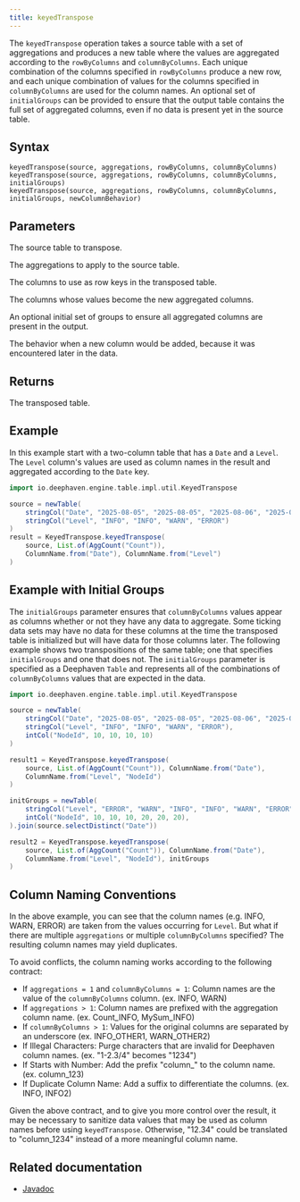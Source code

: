 ```yaml
---
title: keyedTranspose
---
```


The `keyedTranspose` operation takes a source table with a set of aggregations and produces a new table where the values are aggregated according to the `rowByColumns` and `columnByColumns`. Each unique combination of the columns specified in `rowByColumns` produce a new row, and each unique combination of values for the columns specified in `columnByColumns` are used for the column names. An optional set of `initialGroups` can be provided to ensure that the output table contains the full set of aggregated columns, even if no data is present yet in the source table.

## Syntax

```
keyedTranspose(source, aggregations, rowByColumns, columnByColumns)
keyedTranspose(source, aggregations, rowByColumns, columnByColumns, initialGroups)
keyedTranspose(source, aggregations, rowByColumns, columnByColumns, initialGroups, newColumnBehavior)
```

## Parameters

<ParamTable>
<Param name="source" type="Table">

The source table to transpose.

</Param>
<Param name="aggregations" type="Collection<? extends Aggregation>">

The aggregations to apply to the source table.

</Param>
<Param name="rowByColumns" type="Collection<? extends ColumnName>">

The columns to use as row keys in the transposed table.

</Param>
<Param name="columnByColumns" type="Collection<? extends ColumnName>">

The columns whose values become the new aggregated columns.

</Param>
<Param name="initialGroups" type="Table">

An optional initial set of groups to ensure all aggregated columns are present in the output.

</Param>
<Param name="newColumnBehavior" type="NewColumnBehavior">

The behavior when a new column would be added, because it was encountered later in the data.

</Param>
</ParamTable>

## Returns

The transposed table.

## Example

In this example start with a two-column table that has a `Date` and a `Level`. The `Level` column's values are used as column names in the result and aggregated according to the `Date` key.

```groovy order=result,source
import io.deephaven.engine.table.impl.util.KeyedTranspose

source = newTable(
    stringCol("Date", "2025-08-05", "2025-08-05", "2025-08-06", "2025-08-07"),
    stringCol("Level", "INFO", "INFO", "WARN", "ERROR")
)
result = KeyedTranspose.keyedTranspose(
    source, List.of(AggCount("Count")),
    ColumnName.from("Date"), ColumnName.from("Level")
)
```

## Example with Initial Groups

The `initialGroups` parameter ensures that `columnByColumns` values appear as columns whether or not they have any data to aggregate. Some ticking data sets may have no data for these columns at the time the transposed table is initialized but will have data for those columns later. The following example shows two transpositions of the same table; one that specifies `initialGroups` and one that does not. The `initialGroups` parameter is specified as a Deephaven `Table` and represents all of the combinations of `columnByColumns` values that are expected in the data.

```groovy order=result1,result2,source
import io.deephaven.engine.table.impl.util.KeyedTranspose

source = newTable(
    stringCol("Date", "2025-08-05", "2025-08-05", "2025-08-06", "2025-08-07"),
    stringCol("Level", "INFO", "INFO", "WARN", "ERROR"),
    intCol("NodeId", 10, 10, 10, 10)
)

result1 = KeyedTranspose.keyedTranspose(
    source, List.of(AggCount("Count")), ColumnName.from("Date"),
    ColumnName.from("Level", "NodeId")
)

initGroups = newTable(
    stringCol("Level", "ERROR", "WARN", "INFO", "INFO", "WARN", "ERROR"),
    intCol("NodeId", 10, 10, 10, 20, 20, 20),
).join(source.selectDistinct("Date"))

result2 = KeyedTranspose.keyedTranspose(
    source, List.of(AggCount("Count")), ColumnName.from("Date"),
    ColumnName.from("Level", "NodeId"), initGroups
)
```

## Column Naming Conventions

In the above example, you can see that the column names (e.g. INFO, WARN, ERROR) are taken from the values occurring for `Level`. But what if there are multiple `aggregations` or multiple `columnByColumns` specified? The resulting column names may yield duplicates.

To avoid conflicts, the column naming works according to the following contract:

- If `aggregations = 1` and `columnByColumns = 1`: Column names are the value of the `columnByColumns` column. (ex. INFO, WARN)
- If `aggregations > 1`: Column names are prefixed with the aggregation column name. (ex. Count_INFO, MySum_INFO)
- If `columnByColumns > 1`: Values for the original columns are separated by an underscore (ex. INFO_OTHER1, WARN_OTHER2)
- If Illegal Characters: Purge characters that are invalid for Deephaven column names. (ex. "1-2.3/4" becomes "1234")
- If Starts with Number: Add the prefix "column\_" to the column name. (ex. column_123)
- If Duplicate Column Name: Add a suffix to differentiate the columns. (ex. INFO, INFO2)

Given the above contract, and to give you more control over the result, it may be necessary to sanitize data values that may be used as column names before using `keyedTranspose`. Otherwise, "12.34" could be translated to "column_1234" instead of a more meaningful column name.

## Related documentation

- [Javadoc](/core/javadoc/io/deephaven/engine/table/impl/util/KeyedTranspose.html)
